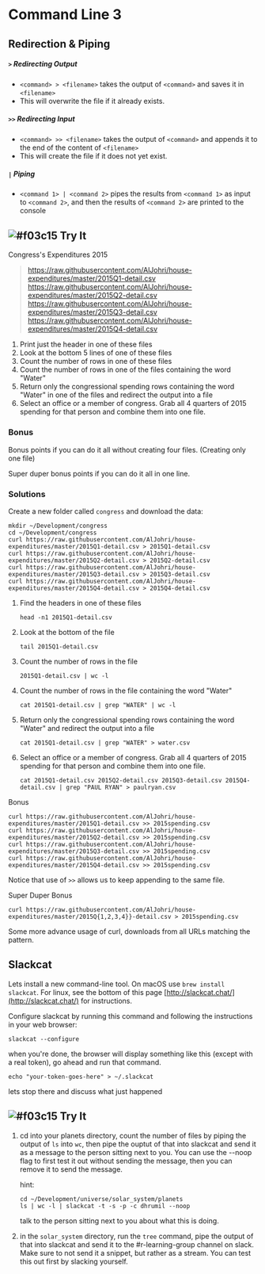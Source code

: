 # Command Line 3

## Redirection & Piping

##### `>` Redirecting Output
* `<command> > <filename>` takes the output of `<command>` and saves it in `<filename>`
* This will overwrite the file if it already exists.

##### `>>` Redirecting Input
* `<command> >> <filename>` takes the output of `<command>` and appends it to the end of the content of `<filename>`
* This will create the file if it does not yet exist.

##### `|` Piping
* `<command 1> | <command 2>` pipes the results from `<command 1>` as input to `<command 2>`, and then the results of `<command 2>` are printed to the console

## ![#f03c15](https://placehold.it/15/f03c15/000000?text=+) Try It

Congress's Expenditures 2015

>https://raw.githubusercontent.com/AlJohri/house-expenditures/master/2015Q1-detail.csv
>https://raw.githubusercontent.com/AlJohri/house-expenditures/master/2015Q2-detail.csv
>https://raw.githubusercontent.com/AlJohri/house-expenditures/master/2015Q3-detail.csv
>https://raw.githubusercontent.com/AlJohri/house-expenditures/master/2015Q4-detail.csv

1. Print just the header in one of these files
2. Look at the bottom 5 lines of one of these files
3. Count the number of rows in one of these files
4. Count the number of rows in one of the files containing the word "Water"
5. Return only the congressional spending rows containing the word "Water" in one of the files and redirect the output into a file
6. Select an office or a member of congress. Grab all 4 quarters of 2015 spending for that person and combine them into one file.

### Bonus
Bonus points if you can do it all without creating four files. (Creating only one file)

Super duper bonus points if you can do it all in one line.

### Solutions

Create a new folder called `congress` and download the data:

```
mkdir ~/Development/congress
cd ~/Development/congress
curl https://raw.githubusercontent.com/AlJohri/house-expenditures/master/2015Q1-detail.csv > 2015Q1-detail.csv
curl https://raw.githubusercontent.com/AlJohri/house-expenditures/master/2015Q2-detail.csv > 2015Q2-detail.csv
curl https://raw.githubusercontent.com/AlJohri/house-expenditures/master/2015Q3-detail.csv > 2015Q3-detail.csv
curl https://raw.githubusercontent.com/AlJohri/house-expenditures/master/2015Q4-detail.csv > 2015Q4-detail.csv
```

1. Find the headers in one of these files

	```
	head -n1 2015Q1-detail.csv
	```

2. Look at the bottom of the file

	```
	tail 2015Q1-detail.csv
	```

3. Count the number of rows in the file

	```
	2015Q1-detail.csv | wc -l
	```

4. Count the number of rows in the file containing the word "Water"

	```
	cat 2015Q1-detail.csv | grep "WATER" | wc -l
	```

5. Return only the congressional spending rows containing the word "Water" and redirect the output into a file

	```
	cat 2015Q1-detail.csv | grep "WATER" > water.csv
	```

6. Select an office or a member of congress. Grab all 4 quarters of 2015 spending for that person and combine them into one file.

	```
	cat 2015Q1-detail.csv 2015Q2-detail.csv 2015Q3-detail.csv 2015Q4-detail.csv | grep "PAUL RYAN" > paulryan.csv
	```

Bonus

```
curl https://raw.githubusercontent.com/AlJohri/house-expenditures/master/2015Q1-detail.csv >> 2015spending.csv
curl https://raw.githubusercontent.com/AlJohri/house-expenditures/master/2015Q2-detail.csv >> 2015spending.csv
curl https://raw.githubusercontent.com/AlJohri/house-expenditures/master/2015Q3-detail.csv >> 2015spending.csv
curl https://raw.githubusercontent.com/AlJohri/house-expenditures/master/2015Q4-detail.csv >> 2015spending.csv
```

Notice that use of `>>` allows us to keep appending to the same file.

Super Duper Bonus

```
curl https://raw.githubusercontent.com/AlJohri/house-expenditures/master/2015Q{1,2,3,4}}-detail.csv > 2015spending.csv
```

Some more advance usage of curl, downloads from all URLs matching the pattern.

## Slackcat

Lets install a new command-line tool. On macOS use `brew install slackcat`. For linux, see the bottom of this page [http://slackcat.chat/](http://slackcat.chat/) for instructions.

Configure slackcat by running this command and following the instructions in your web browser:

```
slackcat --configure
```

when you're done, the browser will display something like this (except with a real token), go ahead and run that command.

```
echo "your-token-goes-here" > ~/.slackcat
```

lets stop there and discuss what just happened

## ![#f03c15](https://placehold.it/15/f03c15/000000?text=+) Try It

1. cd into your planets directory, count the number of files by piping the output of `ls` into `wc`, then pipe the ouptut of that into slackcat and send it as a message to the person sitting next to you. You can use the --noop flag to first test it out without sending the message, then you can remove it to send the message.

	hint:

	```
	cd ~/Development/universe/solar_system/planets
	ls | wc -l | slackcat -t -s -p -c dhrumil --noop
	```

	talk to the person sitting next to you about what this is doing.

2. in the `solar_system` directory, run the `tree` command, pipe the output of that into slackcat and send it to the #r-learning-group channel on slack. Make sure to not send it a snippet, but rather as a stream. You can test this out first by slacking yourself.
